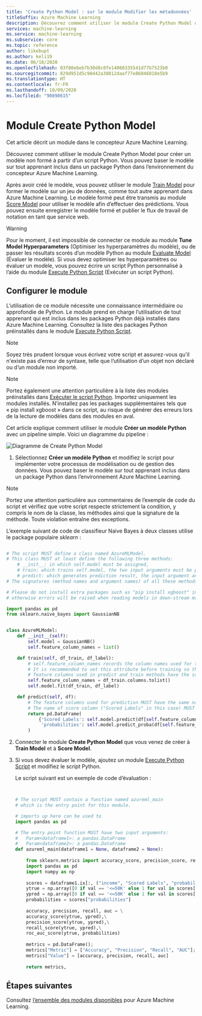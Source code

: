 ```yaml
---
title: 'Create Python Model : sur le module Modifier les métadonnées'
titleSuffix: Azure Machine Learning
description: Découvrez comment utiliser le module Create Python Model dans Azure Machine Learning pour créer un module personnalisé de modélisation ou de traitement de données.
services: machine-learning
ms.service: machine-learning
ms.subservice: core
ms.topic: reference
author: likebupt
ms.author: keli19
ms.date: 06/18/2020
ms.openlocfilehash: 03f80ebeb7b30d8c0fe14060335541d77b7523b0
ms.sourcegitcommit: 829d951d5c90442a38012daaf77e86046018e5b9
ms.translationtype: HT
ms.contentlocale: fr-FR
ms.lasthandoff: 10/09/2020
ms.locfileid: "90898615"
---
```

# <a name="create-python-model-module"></a>Module Create Python Model

Cet article décrit un module dans le concepteur Azure Machine Learning.

Découvrez comment utiliser le module Create Python Model pour créer un modèle non formé à partir d’un script Python. Vous pouvez baser le modèle sur tout apprenant inclus dans un package Python dans l’environnement du concepteur Azure Machine Learning. 

Après avoir créé le modèle, vous pouvez utiliser le module [Train Model](train-model.md) pour former le modèle sur un jeu de données, comme tout autre apprenant dans Azure Machine Learning. Le modèle formé peut être transmis au module [Score Model](score-model.md) pour utiliser le modèle afin d’effectuer des prédictions. Vous pouvez ensuite enregistrer le modèle formé et publier le flux de travail de notation en tant que service web.

> [!WARNING]
> Pour le moment, il est impossible de connecter ce module au module **Tune Model Hyperparameters** (Optimiser les hyperparamètres du modèle), ou de passer les résultats scorés d’un modèle Python au module [Evaluate Model](evaluate-model.md) (Évaluer le modèle). Si vous devez optimiser les hyperparamètres ou évaluer un modèle, vous pouvez écrire un script Python personnalisé à l’aide du module [Execute Python Script](execute-python-script.md) (Exécuter un script Python).


## <a name="configure-the-module"></a>Configurer le module

L’utilisation de ce module nécessite une connaissance intermédiaire ou approfondie de Python. Le module prend en charge l’utilisation de tout apprenant qui est inclus dans les packages Python déjà installés dans Azure Machine Learning. Consultez la liste des packages Python préinstallés dans le module [Execute Python Script](execute-python-script.md).

> [!NOTE]
> Soyez très prudent lorsque vous écrivez votre script et assurez-vous qu'il n'existe pas d’erreur de syntaxe, telle que l’utilisation d’un objet non déclaré ou d’un module non importé.

> [!NOTE]
> Portez également une attention particulière à la liste des modules préinstallés dans [Exécuter le script Python](execute-python-script.md). Importez uniquement les modules installés. N’installez pas les packages supplémentaires tels que « pip install xgboost » dans ce script, au risque de générer des erreurs lors de la lecture de modèles dans des modules en aval.
  
Cet article explique comment utiliser le module **Créer un modèle Python** avec un pipeline simple. Voici un diagramme du pipeline :

![Diagramme de Create Python Model](./media/module/create-python-model.png)

1. Sélectionnez **Créer un modèle Python** et modifiez le script pour implémenter votre processus de modélisation ou de gestion des données. Vous pouvez baser le modèle sur tout apprenant inclus dans un package Python dans l’environnement Azure Machine Learning.

> [!NOTE]
> Portez une attention particulière aux commentaires de l’exemple de code du script et vérifiez que votre script respecte strictement la condition, y compris le nom de la classe, les méthodes ainsi que la signature de la méthode. Toute violation entraîne des exceptions. 

   L’exemple suivant de code de classifieur Naive Bayes à deux classes utilise le package populaire *sklearn* :

   ```Python

   # The script MUST define a class named AzureMLModel.
   # This class MUST at least define the following three methods:
       # __init__: in which self.model must be assigned,
       # train: which trains self.model, the two input arguments must be pandas DataFrame,
       # predict: which generates prediction result, the input argument and the prediction result MUST be pandas DataFrame.
   # The signatures (method names and argument names) of all these methods MUST be exactly the same as the following example.

   # Please do not install extra packages such as "pip install xgboost" in this script,
   # otherwise errors will be raised when reading models in down-stream modules.
   
   import pandas as pd
   from sklearn.naive_bayes import GaussianNB


   class AzureMLModel:
       def __init__(self):
           self.model = GaussianNB()
           self.feature_column_names = list()

       def train(self, df_train, df_label):
           # self.feature_column_names records the column names used for training.
           # It is recommended to set this attribute before training so that the
           # feature columns used in predict and train methods have the same names.
           self.feature_column_names = df_train.columns.tolist()
           self.model.fit(df_train, df_label)

       def predict(self, df):
           # The feature columns used for prediction MUST have the same names as the ones for training.
           # The name of score column ("Scored Labels" in this case) MUST be different from any other columns in input data.
           return pd.DataFrame(
               {'Scored Labels': self.model.predict(df[self.feature_column_names]), 
                'probabilities': self.model.predict_proba(df[self.feature_column_names])[:, 1]}
           )


   ```

2. Connecter le module **Create Python Model** que vous venez de créer à **Train Model** et à **Score Model**.

3. Si vous devez évaluer le modèle, ajoutez un module [Execute Python Script](execute-python-script.md) et modifiez le script Python.

   Le script suivant est un exemple de code d’évaluation :

   ```Python


   # The script MUST contain a function named azureml_main
   # which is the entry point for this module.

   # imports up here can be used to 
   import pandas as pd

   # The entry point function MUST have two input arguments:
   #   Param<dataframe1>: a pandas.DataFrame
   #   Param<dataframe2>: a pandas.DataFrame
   def azureml_main(dataframe1 = None, dataframe2 = None):
    
       from sklearn.metrics import accuracy_score, precision_score, recall_score, roc_auc_score, roc_curve
       import pandas as pd
       import numpy as np
    
       scores = dataframe1.ix[:, ("income", "Scored Labels", "probabilities")]
       ytrue = np.array([0 if val == '<=50K' else 1 for val in scores["income"]])
       ypred = np.array([0 if val == '<=50K' else 1 for val in scores["Scored Labels"]])    
       probabilities = scores["probabilities"]
    
       accuracy, precision, recall, auc = \
       accuracy_score(ytrue, ypred),\
       precision_score(ytrue, ypred),\
       recall_score(ytrue, ypred),\
       roc_auc_score(ytrue, probabilities)
    
       metrics = pd.DataFrame();
       metrics["Metric"] = ["Accuracy", "Precision", "Recall", "AUC"];
       metrics["Value"] = [accuracy, precision, recall, auc]
    
       return metrics,

   ```

## <a name="next-steps"></a>Étapes suivantes

Consultez [l’ensemble des modules disponibles](module-reference.md) pour Azure Machine Learning. 